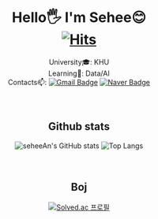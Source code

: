 <div align="center"> 

# Hello🖐️ I'm Sehee😊 <br> [![Hits](https://hits.seeyoufarm.com/api/count/incr/badge.svg?url=https%3A%2F%2Fgithub.com%2FseheeAn&count_bg=%23B94DF5&title_bg=%23000000&icon=&icon_color=%23E7E7E7&title=hits&edge_flat=false)](https://hits.seeyoufarm.com)
  
University🎓: KHU  
Learning🌱: Data/AI  
Contacts📫: [![Gmail Badge](https://img.shields.io/badge/Gmail-d14836?style=flat-square&logo=Gmail&logoColor=white&link=mailto:imash0525@gmail.com)](mailto:imash0525@gmail.com) [![Naver Badge](https://img.shields.io/badge/Naver-03C75A?style=flat-square&logo=Naver&logoColor=white&link=mailto:imash10@naver.com)](mailto:imash10@naver.com)
<br>  
<br>

## Github stats
![seheeAn's GitHub stats](https://github-readme-stats.vercel.app/api?username=seheeAn&show_icons=true&theme=cobalt) ![Top Langs](https://github-readme-stats.vercel.app/api/top-langs/?username=seheeAn&layout=compact&theme=cobalt) 
<br>  
<br>

## Boj
[![Solved.ac
프로필](http://mazassumnida.wtf/api/v2/generate_badge?boj=imash0728)](https://solved.ac/imash0728)
<br>

</div>


